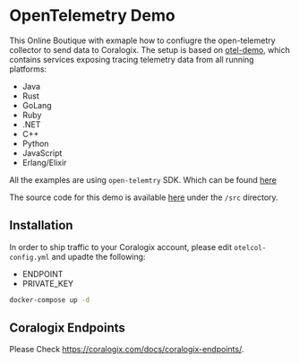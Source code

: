 # OpenTelemetry Demo
This Online Boutique with exmaple how to confiugre the open-telemetry collector to send data to Coralogix.
The setup is based on [otel-demo](https://github.com/open-telemetry/opentelemetry-demo/tree/v0.3.1-alpha), which contains services exposing tracing telemetry data from all running platforms:
* Java
* Rust
* GoLang
* Ruby
* .NET
* C++
* Python
* JavaScript
* Erlang/Elixir

All the examples are using `open-telemtry` SDK. Which can be found [here](https://opentelemetry.io/docs/instrumentation/)

The source code for this demo is available [here](https://github.com/open-telemetry/opentelemetry-demo/tree/v0.3.1-alpha) under the `/src` directory. 



## Installation
In order to ship traffic to your Coralogix account, please edit `otelcol-config.yml` and upadte the following:
* ENDPOINT
* PRIVATE_KEY

```bash
docker-compose up -d 
```

## Coralogix Endpoints

Please Check https://coralogix.com/docs/coralogix-endpoints/.

